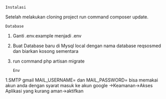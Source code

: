     Instalasi
   Setelah melakukan cloning project run command composer update.
    
    Database
1. Ganti .env.example menjadi .env
2. Buat Database baru di Mysql local dengan nama database reqsosmed dan biarkan kosong sementara
3. run command php artisan migrate

    
       Env
  1.SMTP gmail MAIL_USERNAME= dan MAIL_PASSWORD= bisa memakai akun anda dengan syarat masuk ke akun google ->Keamanan->Akses Aplikasi yang kurang aman->aktifkan
